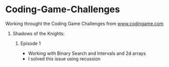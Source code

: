 # Coding-Game-Challenges
Working throught the Coding Game Challenges from www.codingame.com
<ol>
  <li>Shadows of the Knights:</li>
      <ol>
        <li>Episode 1</li>
          <ul>
            <li>Working with Binary Search and Intervals and 2d arrays</li>
            <li>I solved this issue using recussion</li>
          </ul>
      </ol>
</ol>
